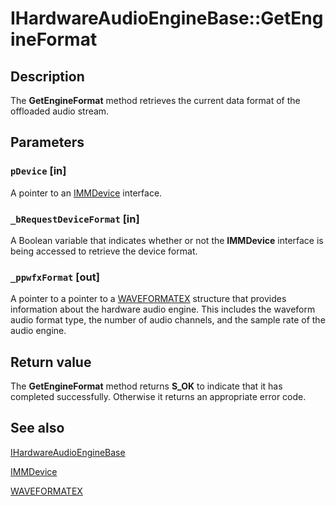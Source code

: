 # IHardwareAudioEngineBase::GetEngineFormat

## Description

The **GetEngineFormat** method retrieves the current data format of the offloaded audio stream.

## Parameters

### `pDevice` [in]

A pointer to an [IMMDevice](https://learn.microsoft.com/windows/desktop/api/mmdeviceapi/nn-mmdeviceapi-immdevice) interface.

### `_bRequestDeviceFormat` [in]

A Boolean variable that indicates whether or not the **IMMDevice** interface is being accessed to retrieve the device format.

### `_ppwfxFormat` [out]

A pointer to a pointer to a [WAVEFORMATEX](https://learn.microsoft.com/windows/win32/api/mmreg/ns-mmreg-waveformatex) structure that provides information about the hardware audio engine. This includes the waveform audio format type, the number of audio channels, and the sample rate of the audio engine.

## Return value

The **GetEngineFormat** method returns **S_OK** to indicate that it has completed successfully. Otherwise it returns an appropriate error code.

## See also

[IHardwareAudioEngineBase](https://learn.microsoft.com/windows/desktop/api/audioengineendpoint/nn-audioengineendpoint-ihardwareaudioenginebase)

[IMMDevice](https://learn.microsoft.com/windows/desktop/api/mmdeviceapi/nn-mmdeviceapi-immdevice)

[WAVEFORMATEX](https://learn.microsoft.com/windows/win32/api/mmreg/ns-mmreg-waveformatex)